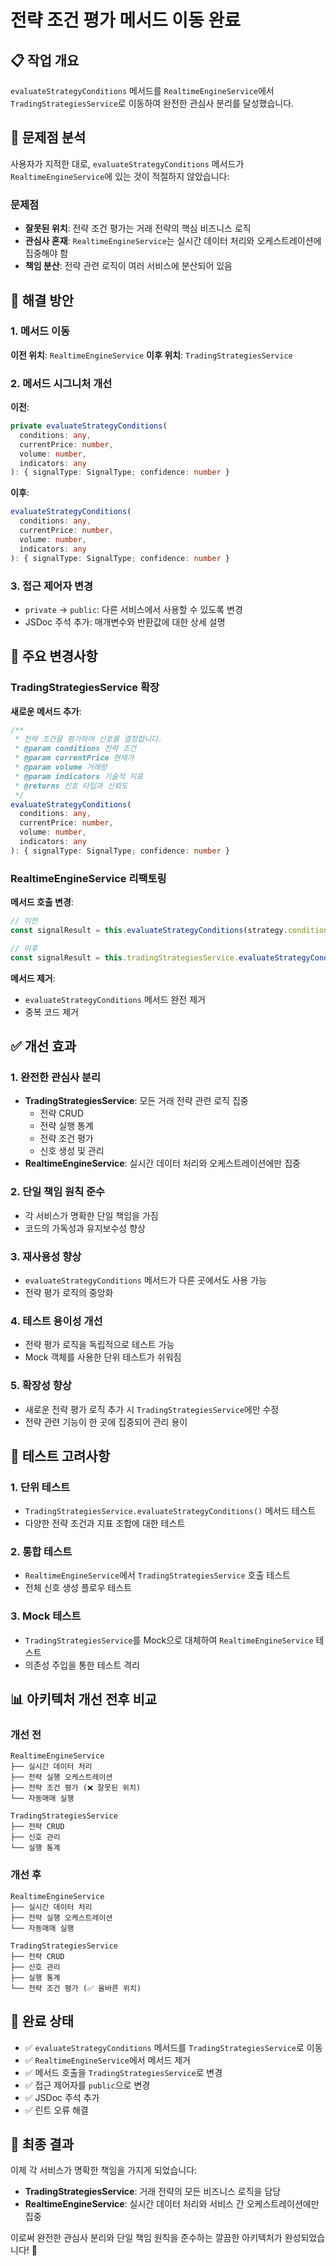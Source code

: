# 전략 조건 평가 메서드 이동 완료

## 📋 작업 개요
`evaluateStrategyConditions` 메서드를 `RealtimeEngineService`에서 `TradingStrategiesService`로 이동하여 완전한 관심사 분리를 달성했습니다.

## 🤔 문제점 분석
사용자가 지적한 대로, `evaluateStrategyConditions` 메서드가 `RealtimeEngineService`에 있는 것이 적절하지 않았습니다:

### 문제점
- **잘못된 위치**: 전략 조건 평가는 거래 전략의 핵심 비즈니스 로직
- **관심사 혼재**: `RealtimeEngineService`는 실시간 데이터 처리와 오케스트레이션에 집중해야 함
- **책임 분산**: 전략 관련 로직이 여러 서비스에 분산되어 있음

## 🔧 해결 방안

### 1. 메서드 이동
**이전 위치**: `RealtimeEngineService`
**이후 위치**: `TradingStrategiesService`

### 2. 메서드 시그니처 개선
**이전**:
```typescript
private evaluateStrategyConditions(
  conditions: any, 
  currentPrice: number, 
  volume: number, 
  indicators: any
): { signalType: SignalType; confidence: number }
```

**이후**:
```typescript
evaluateStrategyConditions(
  conditions: any, 
  currentPrice: number, 
  volume: number, 
  indicators: any
): { signalType: SignalType; confidence: number }
```

### 3. 접근 제어자 변경
- `private` → `public`: 다른 서비스에서 사용할 수 있도록 변경
- JSDoc 주석 추가: 매개변수와 반환값에 대한 상세 설명

## 📝 주요 변경사항

### TradingStrategiesService 확장
**새로운 메서드 추가**:
```typescript
/**
 * 전략 조건을 평가하여 신호를 결정합니다.
 * @param conditions 전략 조건
 * @param currentPrice 현재가
 * @param volume 거래량
 * @param indicators 기술적 지표
 * @returns 신호 타입과 신뢰도
 */
evaluateStrategyConditions(
  conditions: any, 
  currentPrice: number, 
  volume: number, 
  indicators: any
): { signalType: SignalType; confidence: number }
```

### RealtimeEngineService 리팩토링
**메서드 호출 변경**:
```typescript
// 이전
const signalResult = this.evaluateStrategyConditions(strategy.conditions, currentPrice, volume, indicators);

// 이후
const signalResult = this.tradingStrategiesService.evaluateStrategyConditions(strategy.conditions, currentPrice, volume, indicators);
```

**메서드 제거**:
- `evaluateStrategyConditions` 메서드 완전 제거
- 중복 코드 제거

## ✅ 개선 효과

### 1. 완전한 관심사 분리
- **TradingStrategiesService**: 모든 거래 전략 관련 로직 집중
  - 전략 CRUD
  - 전략 실행 통계
  - 전략 조건 평가
  - 신호 생성 및 관리
- **RealtimeEngineService**: 실시간 데이터 처리와 오케스트레이션에만 집중

### 2. 단일 책임 원칙 준수
- 각 서비스가 명확한 단일 책임을 가짐
- 코드의 가독성과 유지보수성 향상

### 3. 재사용성 향상
- `evaluateStrategyConditions` 메서드가 다른 곳에서도 사용 가능
- 전략 평가 로직의 중앙화

### 4. 테스트 용이성 개선
- 전략 평가 로직을 독립적으로 테스트 가능
- Mock 객체를 사용한 단위 테스트가 쉬워짐

### 5. 확장성 향상
- 새로운 전략 평가 로직 추가 시 `TradingStrategiesService`에만 수정
- 전략 관련 기능이 한 곳에 집중되어 관리 용이

## 🧪 테스트 고려사항

### 1. 단위 테스트
- `TradingStrategiesService.evaluateStrategyConditions()` 메서드 테스트
- 다양한 전략 조건과 지표 조합에 대한 테스트

### 2. 통합 테스트
- `RealtimeEngineService`에서 `TradingStrategiesService` 호출 테스트
- 전체 신호 생성 플로우 테스트

### 3. Mock 테스트
- `TradingStrategiesService`를 Mock으로 대체하여 `RealtimeEngineService` 테스트
- 의존성 주입을 통한 테스트 격리

## 📊 아키텍처 개선 전후 비교

### 개선 전
```
RealtimeEngineService
├── 실시간 데이터 처리
├── 전략 실행 오케스트레이션
├── 전략 조건 평가 (❌ 잘못된 위치)
└── 자동매매 실행

TradingStrategiesService
├── 전략 CRUD
├── 신호 관리
└── 실행 통계
```

### 개선 후
```
RealtimeEngineService
├── 실시간 데이터 처리
├── 전략 실행 오케스트레이션
└── 자동매매 실행

TradingStrategiesService
├── 전략 CRUD
├── 신호 관리
├── 실행 통계
└── 전략 조건 평가 (✅ 올바른 위치)
```

## 🎯 완료 상태
- ✅ `evaluateStrategyConditions` 메서드를 `TradingStrategiesService`로 이동
- ✅ `RealtimeEngineService`에서 메서드 제거
- ✅ 메서드 호출을 `TradingStrategiesService`로 변경
- ✅ 접근 제어자를 `public`으로 변경
- ✅ JSDoc 주석 추가
- ✅ 린트 오류 해결

## 🚀 최종 결과

이제 각 서비스가 명확한 책임을 가지게 되었습니다:

- **TradingStrategiesService**: 거래 전략의 모든 비즈니스 로직을 담당
- **RealtimeEngineService**: 실시간 데이터 처리와 서비스 간 오케스트레이션에만 집중

이로써 완전한 관심사 분리와 단일 책임 원칙을 준수하는 깔끔한 아키텍처가 완성되었습니다! 🎉



